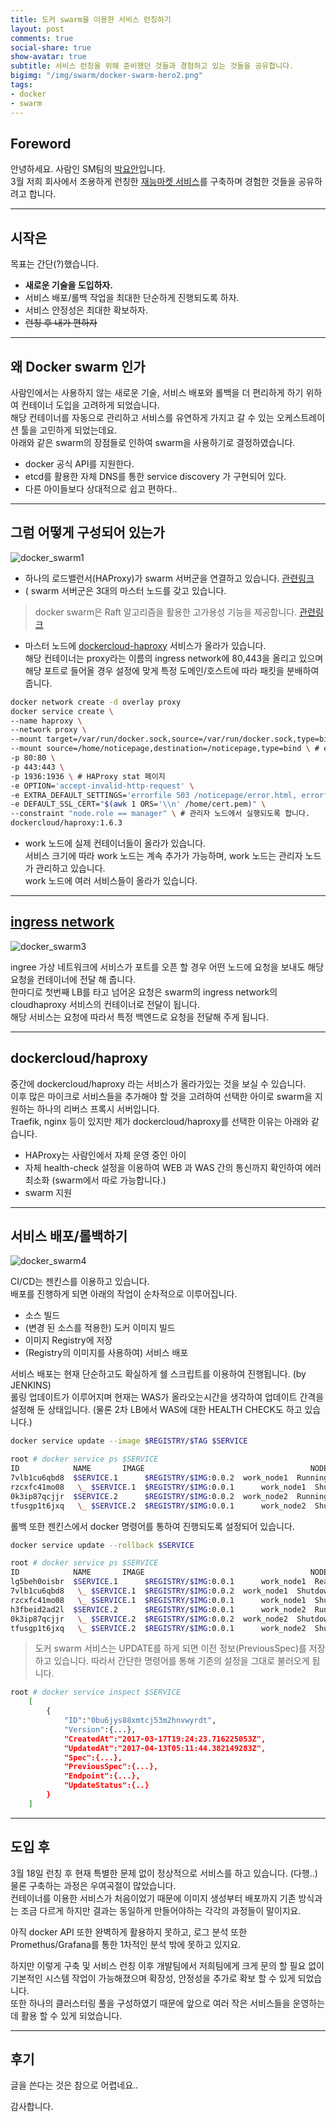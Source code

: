 ```yaml
---
title: 도커 swarm을 이용한 서비스 런칭하기
layout: post
comments: true
social-share: true
show-avatar: true
subtitle: 서비스 런칭을 위해 준비했던 것들과 경험하고 있는 것들을 공유합니다.
bigimg: "/img/swarm/docker-swarm-hero2.png"
tags:
- docker
- swarm
---
```


## Foreword
안녕하세요. 사람인 SM팀의 [박요안](https://yoanp.github.io/)입니다.  
3월 저희 회사에서 조용하게 런칭한 [재능마켓 서비스](https://www.otwojob.com)를 구축하며 경험한 것들을 공유하려고 합니다.

---

## 시작은
목표는 간단(?)했습니다.

* **새로운 기술을 도입하자.**
* 서비스 배포/롤백 작업을 최대한 단순하게 진행되도록 하자.
* 서비스 안정성은 최대한 확보하자.
* ~~런칭 후 내가 편하자~~

---

## 왜 Docker swarm 인가
사람인에서는 사용하지 않는 새로운 기술, 서비스 배포와 롤백을 더 편리하게 하기 위하여 컨테이너 도입을 고려하게 되었습니다.  
해당 컨테이너를 자동으로 관리하고 서비스를 유연하게 가지고 갈 수 있는 오케스트레이션 툴을 고민하게 되었는데요.  
아래와 같은 swarm의 장점들로 인하여 swarm을 사용하기로 결정하였습니다.

* docker 공식 API를 지원한다.
* etcd를 활용한 자체 DNS를 통한 service discovery 가 구현되어 있다.
* 다른 아이들보다 상대적으로 쉽고 편하다..

---

## 그럼 어떻게 구성되어 있는가

![docker_swarm1](/img/swarm/docker_swarm1.png)

* 하나의 로드밸런서(HAProxy)가 swarm 서버군을 연결하고 있습니다.  [관련링크](https://docs.docker.com/engine/swarm/ingress/#/configure-an-external-load-balancer)
* ( swarm 서버군은 3대의 마스터 노드를 갖고 있습니다.

>  docker swarm은 Raft 알고리즘을 활용한 고가용성 기능을 제공합니다. [관련링크](https://docs.docker.com/engine/swarm/how-swarm-mode-works/nodes/)

* 마스터 노드에 [ dockercloud-haproxy](https://github.com/docker/dockercloud-haproxy) 서비스가 올라가 있습니다.  
해당 컨테이너는 proxy라는 이름의 ingress network에 80,443을 올리고 있으며 해당 포트로 들어올 경우 설정에 맞게 특정 도메인/호스트에 따라 패킷을 분배하여 줍니다.


```bash
docker network create -d overlay proxy
docker service create \
--name haproxy \
--network proxy \
--mount target=/var/run/docker.sock,source=/var/run/docker.sock,type=bind \
--mount source=/home/noticepage,destination=/noticepage,type=bind \ # errorfile 을 위하여 에러페이지가 있는 폴더를 바인딩합니다.
-p 80:80 \
-p 443:443 \
-p 1936:1936 \ # HAProxy stat 페이지
-e OPTION='accept-invalid-http-request' \
-e EXTRA_DEFAULT_SETTINGS='errorfile 503 /noticepage/error.html, errorfile 502 /noticepage/error.html' \
-e DEFAULT_SSL_CERT="$(awk 1 ORS='\\n' /home/cert.pem)" \
--constraint "node.role == manager" \ # 관리자 노드에서 실행되도록 합니다.
dockercloud/haproxy:1.6.3
```


* work 노드에 실제 컨테이너들이 올라가 있습니다.  
서비스 크기에 따라 work 노드는 계속 추가가 가능하며, work 노드는 관리자 노드가 관리하고 있습니다.  
work 노드에 여러 서비스들이 올라가 있습니다.

---

## [ingress network](https://docs.docker.com/engine/swarm/ingress/)

![docker_swarm3](/img/swarm/docker_swarm3.png)

ingree 가상 네트워크에 서비스가 포트를 오픈 할 경우 어떤 노드에 요청을 보내도 해당 요청을 컨테이너에 전달 해 줍니다.  
한마디로 첫번째 LB를 타고 넘어온 요청은 swarm의 ingress network의 cloudhaproxy 서비스의 컨테이너로 전달이 됩니다.  
해당 서비스는 요청에 따라서 특정 백엔드로 요청을 전달해 주게 됩니다.


---

## dockercloud/haproxy
중간에 dockercloud/haproxy 라는 서비스가 올라가있는 것을 보실 수 있습니다.  
이후 많은 마이크로 서비스들을 추가해야 할 것을 고려하여 선택한 아이로 swarm을 지원하는 하나의 리버스 프록시 서버입니다.  
Traefik, nginx 등이 있지만 제가 dockercloud/haproxy를 선택한 이유는 아래와 같습니다.  

* HAProxy는 사람인에서 자체 운영 중인 아이
* 자체 health-check 설정을 이용하여 WEB 과 WAS 간의 통신까지 확인하여 에러 최소화 (swarm에서 따로 가능합니다.)
* swarm 지원


---

## 서비스 배포/롤백하기

![docker_swarm4](/img/swarm/docker_swarm4.png)

CI/CD는 젠킨스를 이용하고 있습니다.  
배포를 진행하게 되면 아래의 작업이 순차적으로 이루어집니다.  

* 소스 빌드
* (변경 된 소스를 적용한) 도커 이미지 빌드
* 이미지 Registry에 저장
* (Registry의 이미지를 사용하여) 서비스 배포

서비스 배포는 현재 단순하고도 확실하게 쉘 스크립트를 이용하여 진행됩니다. (by JENKINS)  
롤링 업데이트가 이루어지며 현재는 WAS가 올라오는시간을 생각하여 업데이트 간격을 설정해 둔 상태입니다. (물론 2차 LB에서 WAS에 대한 HEALTH CHECK도 하고 있습니다.)

```bash
docker service update --image $REGISTRY/$TAG $SERVICE
```

```bash
root # docker service ps $SERVICE
ID            NAME       IMAGE                                     NODE                           DESIRED STATE  CURRENT STATE            ERROR  PORTS
7vlb1cu6qbd8  $SERVICE.1      $REGISTRY/$IMG:0.0.2  work_node1  Running        Running 12 seconds ago
rzcxfc41mo08   \_ $SERVICE.1  $REGISTRY/$IMG:0.0.1      work_node1  Shutdown       Shutdown 12 seconds ago
0k3ip87qcjjr  $SERVICE.2      $REGISTRY/$IMG:0.0.2  work_node2  Running        Running 9 seconds ago
tfusgp1t6jxq   \_ $SERVICE.2  $REGISTRY/$IMG:0.0.1      work_node2  Shutdown       Shutdown 10 seconds ago
```

롤백 또한 젠킨스에서 docker 명령어를 통하여 진행되도록 설정되어 있습니다.

```bash
docker service update --rollback $SERVICE
```

```bash
root # docker service ps $SERVICE
ID            NAME       IMAGE                                     NODE                           DESIRED STATE  CURRENT STATE           ERROR  PORTS
lg5beh0oisbr  $SERVICE.1      $REGISTRY/$IMG:0.0.1      work_node1  Ready          Ready 1 second ago
7vlb1cu6qbd8   \_ $SERVICE.1  $REGISTRY/$IMG:0.0.2  work_node1  Shutdown       Running 1 second ago
rzcxfc41mo08   \_ $SERVICE.1  $REGISTRY/$IMG:0.0.1      work_node1  Shutdown       Shutdown 3 minutes ago
h3fbeid2ad2l  $SERVICE.2      $REGISTRY/$IMG:0.0.1      work_node2  Running        Running 1 second ago
0k3ip87qcjjr   \_ $SERVICE.2  $REGISTRY/$IMG:0.0.2  work_node2  Shutdown       Shutdown 2 seconds ago
tfusgp1t6jxq   \_ $SERVICE.2  $REGISTRY/$IMG:0.0.1      work_node2  Shutdown       Shutdown 3 minutes ago
```

> 도커 swarm 서비스는 UPDATE를 하게 되면 이전 정보(PreviousSpec)를 저장하고 있습니다.
> 따라서 간단한 명령어를 통해 기존의 설정을 그대로 불러오게 됩니다.

```bash
root # docker service inspect $SERVICE
    [
        {
            "ID":"0bu6jys88xmtcj53m2hnvwyrdt",
            "Version":{...},
            "CreatedAt":"2017-03-17T19:24:23.716225053Z",
            "UpdatedAt":"2017-04-13T05:11:44.382149283Z",
            "Spec":{...},
            "PreviousSpec":{...},
            "Endpoint":{...},
            "UpdateStatus":{..}
        }
    ]
```

---

## 도입 후
3월 18일 런칭 후 현재 특별한 문제 없이 정상적으로 서비스를 하고 있습니다. (다행..)  
물론 구축하는 과정은 우여곡절이 많았습니다.  
컨테이너를 이용한 서비스가 처음이었기 때문에 이미지 생성부터 배포까지 기존 방식과는 조금 다르게 하지만 결과는 동일하게 만들어야하는 각각의 과정들이 말이지요.  

아직 docker API 또한 완벽하게 활용하지 못하고, 로그 분석 또한 Promethus/Grafana를 통한 1차적인 분석 밖에 못하고 있지요.  

하지만 이렇게 구축 및 서비스 런칭 이후 개발팀에서 저희팀에게 크게 문의 할 필요 없이 기본적인 시스템 작업이 가능해졌으며 확장성, 안정성을 추가로 확보 할 수 있게 되었습니다.  
또한 하나의 클러스터링 풀을 구성하였기 때문에 앞으로 여러 작은 서비스들을 운영하는데 활용 할 수 있게 되었습니다.  


---

## 후기
글을 쓴다는 것은 참으로 어렵네요..  

감사합니다.